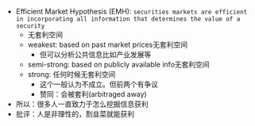 -  Efficient Market Hypothesis (EMH): `securities markets are efficient in incorporating all information that determines the value of a security`
   -  无套利空间
   -  weakest: based on past market prices无套利空间
      -  但可以分析公共信息比如产业发展等
   -  semi-strong: based on publicly available info无套利空间
   -  strong: 任何时候无套利空间
      -  这个一般认为不成立。但前两个有争议
      -  赞同：会被套利(arbitraged away)
-  所以：很多人一直致力于怎么挖掘信息获利
-  批评：人是非理性的，割韭菜就能获利